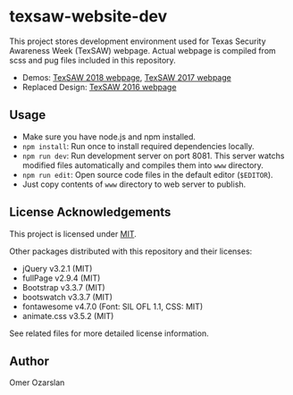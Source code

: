 # texsaw-website-dev

This project stores development environment used for Texas Security Awareness
Week (TexSAW) webpage. Actual webpage is compiled from scss and pug files
included in this repository.

- Demos: [TexSAW 2018 webpage][texsaw-2018], [TexSAW 2017 webpage][texsaw-2017]
- Replaced Design: [TexSAW 2016 webpage][texsaw-2016]

[texsaw-2018]: https://csi.utdallas.edu/events/TexSAW-2018/
[texsaw-2017]: https://csi.utdallas.edu/events/TexSAW-2017/
[texsaw-2016]: https://csi.utdallas.edu/events/TexSAW-2016/TexSAW_2016.html

## Usage

- Make sure you have node.js and npm installed.
- `npm install`: Run once to install required dependencies locally.
- `npm run dev`: Run development server on port 8081. This server watchs
modified files automatically and compiles them into `www` directory.
- `npm run edit`: Open source code files in the default editor (`$EDITOR`).
- Just copy contents of `www` directory to web server to publish.

## License Acknowledgements

This project is licensed under [MIT](./LICENSE).

Other packages distributed with this repository and their licenses:
- jQuery v3.2.1 (MIT)
- fullPage v2.9.4 (MIT)
- Bootstrap v3.3.7 (MIT)
- bootswatch v3.3.7 (MIT)
- fontawesome v4.7.0 (Font: SIL OFL 1.1, CSS: MIT)
- animate.css v3.5.2 (MIT)

See related files for more detailed license information.

## Author

Omer Ozarslan
